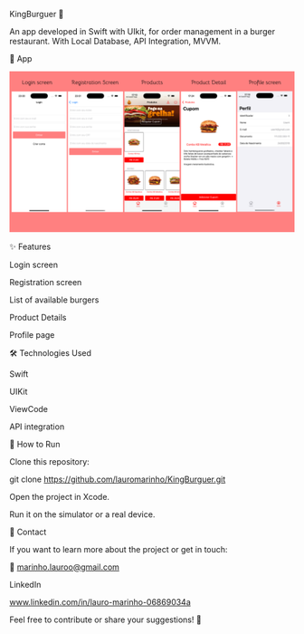 KingBurguer 🍔

An app developed in Swift with UIkit, for order management in a burger restaurant. With Local Database, API Integration, MVVM.

📸 App

![](https://github.com/LauroMarinho/KingBurguer/blob/8461b7b02c44014acc78be9ee57efe6329f0fce1/BannerAtt.png?v=2)

✨ Features

Login screen

Registration screen

List of available burgers

Product Details 

Profile page


🛠️ Technologies Used

Swift

UIKit

ViewCode

API integration

🚀 How to Run

Clone this repository:

git clone https://github.com/lauromarinho/KingBurguer.git

Open the project in Xcode.

Run it on the simulator or a real device.

📩 Contact

If you want to learn more about the project or get in touch:

📧 marinho.lauroo@gmail.com

LinkedIn

www.linkedin.com/in/lauro-marinho-06869034a

Feel free to contribute or share your suggestions! 🚀
